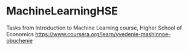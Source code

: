 # MachineLearningHSE
Tasks from Introduction to Machine Learning course, Higher School of Economics
https://www.coursera.org/learn/vvedenie-mashinnoe-obuchenie
